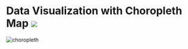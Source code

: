 # Data Visualization with Choropleth Map [![](https://img.shields.io/badge/codepan-ready-success)](https://codepen.io/roschy/pen/yLbOKBJ?editors=0010)
![choropleth](https://user-images.githubusercontent.com/17887606/126485610-7d9d9db2-8269-45a7-9846-fec3e6a4e015.png)
